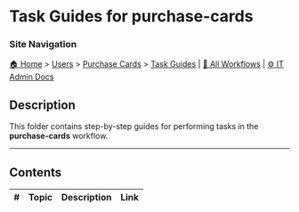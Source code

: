 # Task Guides for purchase-cards

### Site Navigation
[🏠 Home](../../../README.md) > [Users](../../README.md) > [Purchase Cards](../README.md) > [Task Guides](README.md) | [📂 All Workflows](../../../users/users.md) | [⚙ IT Admin Docs](../../../it-admins/README.md)

## Description
This folder contains step-by-step guides for performing tasks in the **purchase-cards** workflow.

---

## Contents

| **#** | **Topic** | **Description** | **Link** |
|---|---|---|---|